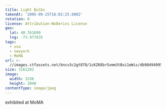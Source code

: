 ```yaml
---
title: Light Bulbs
takenAt: '2005-09-25T16:02:25.000Z'
rotation: 0
license: Attribution-NoDerivs License
geo:
  lat: 40.761699
  lng: -73.977835
tags:
  - usa
  - newyork
  - MoMA
url: >-
  //images.ctfassets.net/bncv3c2gt878/1cKZK8br5vmm3tBxi1eWis/db98494995122e52d182c834bbe0112a/light-bulbs_4324830455_o
size: 3161202
image:
  width: 1536
  height: 2048
contentType: image/jpeg
---
```


exhibited at MoMA